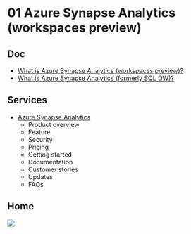 # 01 Azure Synapse Analytics (workspaces preview)

## Doc
* [What is Azure Synapse Analytics (workspaces preview)?](https://docs.microsoft.com/en-us/azure/synapse-analytics/overview-what-is)
* [What is Azure Synapse Analytics (formerly SQL DW)?](https://docs.microsoft.com/en-us/azure/synapse-analytics/sql-data-warehouse/sql-data-warehouse-overview-what-is)

## Services
* [Azure Synapse Analytics](https://azure.microsoft.com/en-ca/services/synapse-analytics/)
  * Product overview
  * Feature
  * Security
  * Pricing
  * Getting started
  * Documentation
  * Customer stories
  * Updates
  * FAQs

## Home
[<img src="https://i.imgur.com/0mFF21j.png">](https://i.imgur.com/0mFF21j.png)
